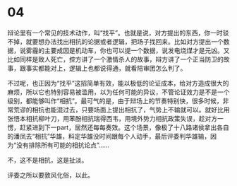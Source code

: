 # 04

辩论里有一个常见的技术动作，叫“找平”。也就是说，对方提出的东西，你一时驳不掉，就要想办法找出相抗的论据或者逻辑，把场子找回来。比如对方提出一个数据，说雾霾的主要成因是机动车，你也可以提一个数据，说发电烧煤才是元凶。又比如同样是致人死亡，控方讲了一个激情杀人的故事，辩方讲了一个正当防卫的故事，跟事实都能对上，逻辑上也都说得通，就看陪审团怎么判了。

不过呢，也正因为“找平”这招简单有效，能以极低的论证成本，给对方造成很大的麻烦，所以它也特别容易被滥用，以为任何可能的异议，不管论证效力是不是一个级别，都能够叫作“相抗”。最可气的是，由于辩场上的节奏特别快，很多时候，非常荒谬的相抗也能混过去，只要场面上提出相抗了，气势上不输就可以。就好比用张悟本相抗柳叶刀，用苯酚相抗瑞得西韦，用境外势力相抗政策失误，趁对方一愣，赶紧进到下一part，居然还每每奏效。这个场景，像极了十八路诸侯拿出各自的潘凤去“相抗”华雄，料定华雄没时间跟每个人动手，最后评委判华雄输，因为“没有排除所有可能的相抗论点”……

不，这不是相抗，这是扯淡。

评委之所以要敦风化俗，以此。